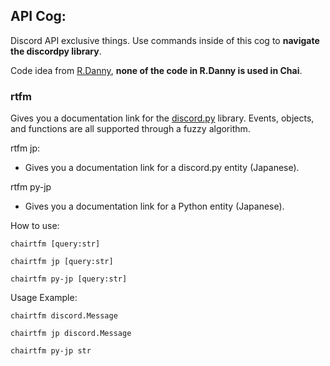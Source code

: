 ## API Cog:
Discord API exclusive things. Use commands inside of this cog to **navigate the discordpy library**.
 
Code idea from [R.Danny](https://github.com/Rapptz/RoboDanny), **none of the code in R.Danny is used in Chai**.
 
### **rtfm**
Gives you a documentation link for the [discord.py](https://discordpy.readthedocs.io/en/latest/) library. Events, objects, and functions are all supported through a fuzzy algorithm.
 
rtfm jp:
- Gives you a documentation link for a discord.py entity (Japanese).
 
rtfm py-jp 
- Gives you a documentation link for a Python entity (Japanese).
 
How to use:
```
chairtfm [query:str]
 
chairtfm jp [query:str]
 
chairtfm py-jp [query:str]
```
 
Usage Example:
```
chairtfm discord.Message
 
chairtfm jp discord.Message
 
chairtfm py-jp str
```

